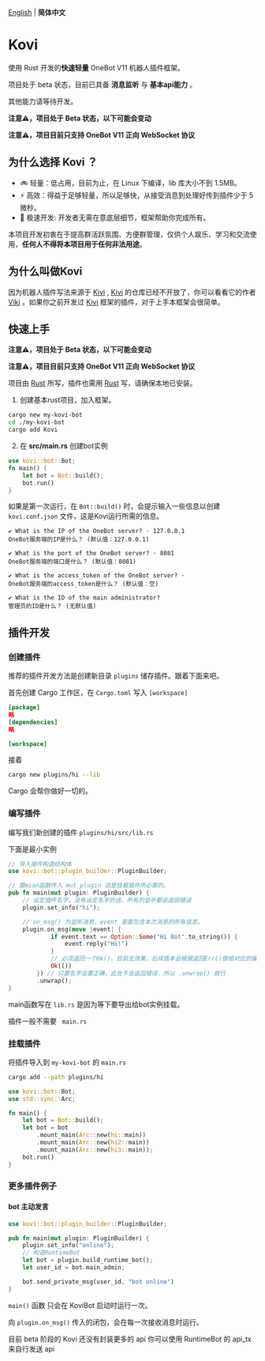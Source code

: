 [English](README.md) |  **简体中文** 

# Kovi

使用 Rust 开发的**快速轻量** OneBot V11 机器人插件框架。

项目处于 beta 状态，目前已具备 **消息监听** 与 **基本api能力** 。

其他能力请等待开发。

**注意⚠️，项目处于 Beta 状态，以下可能会变动**

**注意⚠️，项目目前只支持 OneBot V11 正向 WebSocket 协议**

## 为什么选择 Kovi ？

- 🚲 轻量：低占用，目前为止，在 Linux 下编译，lib 库大小不到 1.5MB。
- ⚡ 高效：得益于足够轻量，所以足够快，从接受消息到处理好传到插件少于 5 微秒。
- 🚤 极速开发: 开发者无需在意底层细节，框架帮助你完成所有。

本项目开发初衷在于提高群活跃氛围、方便群管理，仅供个人娱乐、学习和交流使用，**任何人不得将本项目用于任何非法用途**。


## 为什么叫做Kovi

因为机器人插件写法来源于 [Kivi](#) , [Kivi](#) 的仓库已经不开放了，你可以看看它的作者 [Viki](https://github.com/vikiboss) 。如果你之前开发过 [Kivi](#) 框架的插件，对于上手本框架会很简单。

## 快速上手

**注意⚠️，项目处于 Beta 状态，以下可能会变动**

**注意⚠️，项目目前只支持 OneBot V11 正向 WebSocket 协议**

项目由 [Rust](#) 所写，插件也需用 [Rust](#) 写，请确保本地已安装。

1. 创建基本rust项目，加入框架。

```bash
cargo new my-kovi-bot
cd ./my-kovi-bot
cargo add Kovi
```

2. 在 **src/main.rs** 创建bot实例
```rust
use kovi::bot::Bot;
fn main() {
    let bot = Bot::build();
    bot.run()
}
```

如果是第一次运行，在 `Bot::build()` 时，会提示输入一些信息以创建 `kovi.conf.json` 文件，这是Kovi运行所需的信息。

```
✔ What is the IP of the OneBot server? · 127.0.0.1
OneBot服务端的IP是什么？ (默认值：127.0.0.1)

✔ What is the port of the OneBot server? · 8081
OneBot服务端的端口是什么？ (默认值：8081)

✔ What is the access_token of the OneBot server? · 
OneBot服务端的access_token是什么？ (默认值：空)

✔ What is the ID of the main administrator? 
管理员的ID是什么？ (无默认值)
```


## 插件开发

### 创建插件

推荐的插件开发方法是创建新目录 `plugins` 储存插件。跟着下面来吧。

首先创建 Cargo 工作区，在 `Cargo.toml` 写入 `[workspace]`

```toml
[package]
略
[dependencies]
略

[workspace]
```

接着

```bash
cargo new plugins/hi --lib
```

Cargo 会帮你做好一切的。

### 编写插件

编写我们新创建的插件 `plugins/hi/src/lib.rs`

下面是最小实例

```rust
// 导入插件构造结构体
use kovi::bot::plugin_builder::PluginBuilder;

// 要mian函数传入 mut plugin 这是挂载插件所必需的。
pub fn main(mut plugin: PluginBuilder) {
    // 设定插件名字，没有设定名字的话，所有的监听都会返回错误
    plugin.set_info("hi");

    // on_msg() 为监听消息，event 里面包含本次消息的所有信息。
    plugin.on_msg(move |event| {
            if event.text == Option::Some("Hi Bot".to_string()) {
                event.reply("Hi!")
            }
            // 必须返回一个Ok()，目前无效果，后续版本会根据返回Err()做相对应的操作
            Ok(())
        }) // 只要名字设置正确，此处不会返回错误，所以 .unwrap() 就行
        .unwrap();
}
```

main函数写在 `lib.rs` 是因为等下要导出给bot实例挂载。

插件一般不需要 ` main.rs`

### 挂载插件

将插件导入到 `my-kovi-bot` 的 `main.rs`

```bash
cargo add --path plugins/hi  
```

```rust
use kovi::bot::Bot;
use std::sync::Arc;

fn main() {
    let bot = Bot::build();
    let bot = bot
        .mount_main(Arc::new(hi::main))
        .mount_main(Arc::new(hi2::main))
        .mount_main(Arc::new(hi3::main));
    bot.run()
}

```

### 更多插件例子

#### bot 主动发言

```rust
use kovi::bot::plugin_builder::PluginBuilder;

pub fn main(mut plugin: PluginBuilder) {
    plugin.set_info("online");
    // 构造RuntimeBot
    let bot = plugin.build_runtime_bot();
    let user_id = bot.main_admin;

    bot.send_private_msg(user_id, "bot online")
}
```

`main()` 函数 只会在 KoviBot 启动时运行一次。

向 `plugin.on_msg()` 传入的闭包，会在每一次接收消息时运行。

目前 beta 阶段的 Kovi 还没有封装更多的 api 你可以使用 RuntimeBot 的 api_tx 来自行发送 api